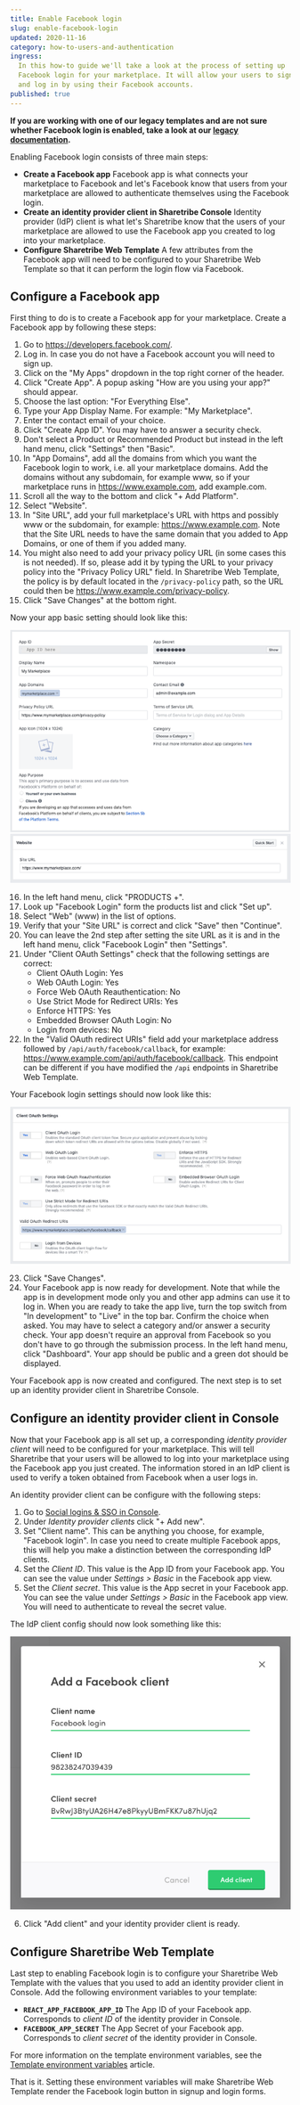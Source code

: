 ```yaml
---
title: Enable Facebook login
slug: enable-facebook-login
updated: 2020-11-16
category: how-to-users-and-authentication
ingress:
  In this how-to guide we'll take a look at the process of setting up
  Facebook login for your marketplace. It will allow your users to sign
  and log in by using their Facebook accounts.
published: true
---
```


**If you are working with one of our legacy templates and are not sure
whether Facebook login is enabled, take a look at our
[legacy documentation](/ftw/legacy-templates/).**

Enabling Facebook login consists of three main steps:

- **Create a Facebook app** Facebook app is what connects your
  marketplace to Facebook and let's Facebook know that users from your
  marketplace are allowed to authenticate themselves using the Facebook
  login.
- **Create an identity provider client in Sharetribe Console** Identity
  provider (IdP) client is what let's Sharetribe know that the users of
  your marketplace are allowed to use the Facebook app you created to
  log into your marketplace.
- **Configure Sharetribe Web Template** A few attributes from the
  Facebook app will need to be configured to your Sharetribe Web
  Template so that it can perform the login flow via Facebook.

## Configure a Facebook app

First thing to do is to create a Facebook app for your marketplace.
Create a Facebook app by following these steps:

1. Go to https://developers.facebook.com/.
2. Log in. In case you do not have a Facebook account you will need to
   sign up.
3. Click on the "My Apps" dropdown in the top right corner of the
   header.
4. Click "Create App". A popup asking "How are you using your app?"
   should appear.
5. Choose the last option: "For Everything Else".
6. Type your App Display Name. For example: "My Marketplace".
7. Enter the contact email of your choice.
8. Click "Create App ID". You may have to answer a security check.
9. Don't select a Product or Recommended Product but instead in the left
   hand menu, click "Settings" then "Basic".
10. In "App Domains", add all the domains from which you want the
    Facebook login to work, i.e. all your marketplace domains. Add the
    domains without any subdomain, for example www, so if your
    marketplace runs in https://www.example.com, add example.com.
11. Scroll all the way to the bottom and click "+ Add Platform".
12. Select "Website".
13. In "Site URL", add your full marketplace's URL with https and
    possibly www or the subdomain, for example: https://www.example.com.
    Note that the Site URL needs to have the same domain that you added
    to App Domains, or one of them if you added many.
14. You might also need to add your privacy policy URL (in some cases
    this is not needed). If so, please add it by typing the URL to your
    privacy policy into the "Privacy Policy URL" field. In Sharetribe
    Web Template, the policy is by default located in the
    `/privacy-policy` path, so the URL could then be
    https://www.example.com/privacy-policy.
15. Click "Save Changes" at the bottom right.

Now your app basic setting should look like this:

![Facebook app settings](fb-app-settings.png 'Facebook app settings')
![Facebook Website settings](fb-website-settings.png 'Facebook Website settings')

16. In the left hand menu, click "PRODUCTS +".
17. Look up "Facebook Login" form the products list and click "Set up".
18. Select "Web" (www) in the list of options.
19. Verify that your "Site URL" is correct and click "Save" then
    "Continue".
20. You can leave the 2nd step after setting the site URL as it is and
    in the left hand menu, click "Facebook Login" then "Settings".
21. Under "Client OAuth Settings" check that the following settings are
    correct:
    - Client OAuth Login: Yes
    - Web OAuth Login: Yes
    - Force Web OAuth Reauthentication: No
    - Use Strict Mode for Redirect URIs: Yes
    - Enforce HTTPS: Yes
    - Embedded Browser OAuth Login: No
    - Login from devices: No
22. In the "Valid OAuth redirect URIs" field add your marketplace
    address followed by `/api/auth/facebook/callback`, for example:
    https://www.example.com/api/auth/facebook/callback. This endpoint
    can be different if you have modified the `/api` endpoints in
    Sharetribe Web Template.

Your Facebook login settings should now look like this:

![Facebook login settings](fb-login-settings.png 'Facebook login settings')

23. Click "Save Changes".
24. Your Facebook app is now ready for development. Note that while the
    app is in development mode only you and other app admins can use it
    to log in. When you are ready to take the app live, turn the top
    switch from "In development" to "Live" in the top bar. Confirm the
    choice when asked. You may have to select a category and/or answer a
    security check. Your app doesn't require an approval from Facebook
    so you don't have to go through the submission process. In the left
    hand menu, click "Dashboard". Your app should be public and a green
    dot should be displayed.

Your Facebook app is now created and configured. The next step is to set
up an identity provider client in Sharetribe Console.

## Configure an identity provider client in Console

Now that your Facebook app is all set up, a corresponding _identity
provider client_ will need to be configured for your marketplace. This
will tell Sharetribe that your users will be allowed to log into your
marketplace using the Facebook app you just created. The information
stored in an IdP client is used to verify a token obtained from Facebook
when a user logs in.

An identity provider client can be configure with the following steps:

1. Go to
   [Social logins & SSO in Console](https://flex-console.sharetribe.com/social-logins-and-sso).
2. Under _Identity provider clients_ click "+ Add new".
3. Set "Client name". This can be anything you choose, for example,
   "Facebook login". In case you need to create multiple Facebook apps,
   this will help you make a distinction between the corresponding IdP
   clients.
4. Set the _Client ID_. This value is the App ID from your Facebook app.
   You can see the value under _Settings > Basic_ in the Facebook app
   view.
5. Set the _Client secret_. This value is the App secret in your
   Facebook app. You can see the value under _Settings > Basic_ in the
   Facebook app view. You will need to authenticate to reveal the secret
   value.

The IdP client config should now look something like this:

![Add identity provider client](add-idp-client.png 'Add identity provider client')

6. Click "Add client" and your identity provider client is ready.

## Configure Sharetribe Web Template

Last step to enabling Facebook login is to configure your Sharetribe Web
Template with the values that you used to add an identity provider
client in Console. Add the following environment variables to your
template:

- **`REACT_APP_FACEBOOK_APP_ID`** The App ID of your Facebook app.
  Corresponds to _client ID_ of the identity provider in Console.
- **`FACEBOOK_APP_SECRET`** The App Secret of your Facebook app.
  Corresponds to _client secret_ of the identity provider in Console.

For more information on the template environment variables, see the
[Template environment variables](/ftw/ftw-env/) article.

That is it. Setting these environment variables will make Sharetribe Web
Template render the Facebook login button in signup and login forms.
